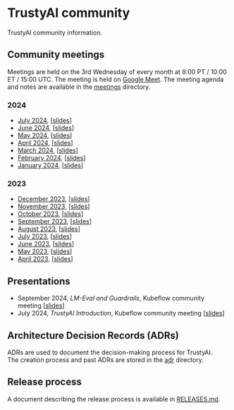 # TrustyAI community

TrustyAI community information.

## Community meetings

Meetings are held on the 3rd Wednesday of every month at 8:00 PT / 10:00 ET / 15:00 UTC. The meeting is held on [Google Meet](meet.google.com/pwb-trdw-tsq). The meeting agenda and notes are available in the [meetings](meetings) directory.

### 2024

- [July 2024](meetings/2024-07), [[slides](meetings/2024-07/2024-07-slides.pdf)]
- [June 2024](meetings/2024-06), [[slides](meetings/2024-06/2024-06-slides.pdf)]
- [May 2024](meetings/2024-05), [[slides](meetings/2024-05/2024-05-slides.pdf)]
- [April 2024](meetings/2024-04), [[slides](meetings/2024-04/2024-04-slides.pdf)]
- [March 2024](meetings/2024-03), [[slides](meetings/2024-03/2024-03-slides.pdf)]
- [February 2024](meetings/2024-02), [[slides](meetings/2024-02/2024-02-slides.pdf)]
- [January 2024](meetings/2024-01), [[slides](meetings/2024-01/2024-01-slides.pdf)]


### 2023
- [December 2023](meetings/2023-12), [[slides](meetings/2023-12/2023-12-slides.pdf)]
- [November 2023](meetings/2023-11), [[slides](meetings/2023-11/2023-11-slides.pdf)]
- [October 2023](meetings/2023-10), [[slides](meetings/2023-10/2023-10-slides.pdf)]
- [September 2023](meetings/2023-09), [[slides](meetings/2023-09/2023-09-slides.pdf)]
- [August 2023](meetings/2023-08), [[slides](meetings/2023-08/2023-08-slides.pdf)]
- [July 2023](meetings/2023-07), [[slides](meetings/2023-07/2023-07-slides.pdf)]
- [June 2023](meetings/2023-06), [[slides](meetings/2023-06/2023-06-slides.pdf)]
- [May 2023](meetings/2023-05), [[slides](meetings/2023-05/2023-05-slides.pdf)]
- [April 2023](meetings/2023-04), [[slides](meetings/2023-04/2023-04-slides.pdf)]

## Presentations

- September 2024, _LM-Eval and Guardrails_, Kubeflow community meeting [[slides](presentations/2024-09-kubeflow-lm-eval-guardrails.pdf)]
- July 2024, _TrustyAI Introduction_, Kubeflow community meeting [[slides](presentations/2024-07-kubeflow-community-meeting.pdf)]

## Architecture Decision Records (ADRs)

ADRs are used to document the decision-making process for TrustyAI.  
The creation process and past ADRs are stored in the [adr](adr) directory.

## Release process

A document describing the release process is available in [RELEASES.md](RELEASES.md).